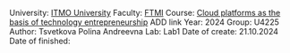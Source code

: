 University: [ITMO University](https://itmo.ru/ru/)
Faculty: [FTMI](https://ftmi.itmo.ru/)
Course: [Cloud platforms as the basis of technology entrepreneurship](https://) ADD link
Year: 2024
Group: U4225
Author: Tsvetkova Polina Andreevna
Lab: Lab1
Date of create: 21.10.2024
Date of finished: 
